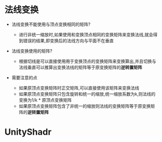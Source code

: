 # 法线变换
- 法线变换不能使用与顶点变换相同的矩阵?
  -  进行非统一缩放时,如果使用和变换顶点相同的变换矩阵来变换法线,就会得到错误的结果,即变换后的法线方向与平面不在垂直

- 法线变换使用的矩阵?
  - 根据切线是可以直接使用用于变换顶点的变换矩阵来变换算出,并且切换与法线垂直可以推算出变换法线的矩阵等于原变换矩阵的**逆转置矩阵**

- 需要注意的点
  - 如果原顶点变换矩阵时正交矩阵,可以直接使用该矩阵来变换法线
  - 如果原顶点变换矩阵只包含旋转和统一的缩放,统一缩放系数为k,则法线的变换为1/k *  原顶点变换矩阵
  - 如果原顶点变换矩阵包含了非统一的缩放则法线的变换矩阵等于原变换矩阵的**逆转置矩阵**

# UnityShadr
